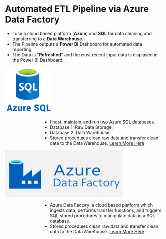 # Automated ETL Pipeline via Azure Data Factory
- I use a cloud based platform (**Azure**) and **SQL** for data cleaning and transferring to a **Data Warehouse**. 
- The Pipeline outputs a **Power BI** Dashboard for automated data reporting.
- The Data is "**Refreshed**" and the most recent input data is displayed in the Power BI Dashboard.



<!--START_SECTION:bootstrap-styling-->
<div>
  <img src="https://github.com/willmino/Azure_Data_Factory_ETL_Pipeline/blob/main/Files/Images/SQL.png" alt="Image" width="150" height="150">
    <ul style="list-style-type: disc; margin-left: 120px;">
    <li>I host, maintain, and run two Azure SQL databases.</li>
    <li>Database 1: Raw Data Storage.</li>
    <li>Database 2: Data Warehouse.</li>
    <li> Stored procedures clean raw data and transfer clean data to the Data Warehouse. <a href="https://github.com/willmino/Azure_Data_Factory_ETL_Pipeline/tree/main/Files/SQL">Learn More Here</a></li>
  </ul>
</div>

<div>
  <img src="https://github.com/willmino/Azure_Data_Factory_ETL_Pipeline/blob/main/Files/Images/ADF.png" alt="Image" width="380" height="150">
    <ul style="list-style-type: disc; margin-left: 120px;">
    <li>Azure Data Factory: a cloud based platform which ingests data, performs transfer functions, and triggers SQL stored procedures to manipulate data in a SQL database.</li>
    <li> Stored procedures clean raw data and transfer clean data to the Data Warehouse. <a href="https://github.com/willmino/Azure_Data_Factory_ETL_Pipeline/tree/main/Files/SQL">Learn More Here</a></li>
  </ul>
</div>

